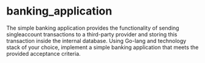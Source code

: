 # banking_application
The simple banking application provides the functionality of sending singleaccount transactions to a third-party provider and storing this transaction inside the internal database. Using Go-lang and technology stack of your choice, implement a simple banking application that meets the provided acceptance criteria. 
